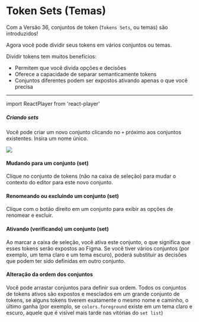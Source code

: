 # Token Sets (Temas)

Com a Versão 36, conjuntos de token (`Tokens Sets`, ou temas) são introduzidos!

Agora você pode dividir seus tokens em vários conjuntos ou temas.

Dividir tokens tem muitos benefícios:
- Permitem que você divida opções e decisões
- Oferece a capacidade de separar semanticamente tokens
- Conjuntos diferentes podem ser expostos ativando apenas o que você precisa

---

import ReactPlayer from 'react-player'

<ReactPlayer
  muted
  width="100%"
  height="auto"
  loop
  playing
  controls
  url="/8M7EiMsoIW.mp4"
/>

##### Criando sets
Você pode criar um novo conjunto clicando no `+` próximo aos conjuntos existentes. Insira um nome único.

![](/token-sets.png)

#### Mudando para um conjunto (set)
Clique no conjunto de tokens (não na caixa de seleção) para mudar o contexto do editor para este novo conjunto.

#### Renomeando ou excluindo um conjunto (set)
Clique com o botão direito em um conjunto para exibir as opções de renomear e excluir.

#### Ativando (verificando) um conjunto (set)
Ao marcar a caixa de seleção, você ativa este conjunto, o que significa que esses tokens serão expostos ao Figma. Se você tiver vários conjuntos (por exemplo, um tema claro e um tema escuro), poderá substituir as decisões que podem ter sido definidas em outro conjunto.

#### Alteração da ordem dos conjuntos
Você pode arrastar conjuntos para definir sua ordem. Todos os conjuntos de tokens ativos são expostos e mesclados em um grande conjunto de tokens, se alguns tokens tiverem exatamente o mesmo nome e caminho, o último ganha (por exemplo, se `colors.foreground` existe em um tema claro e escuro, aquele que é visível mais tarde nas vitórias do `set list`)